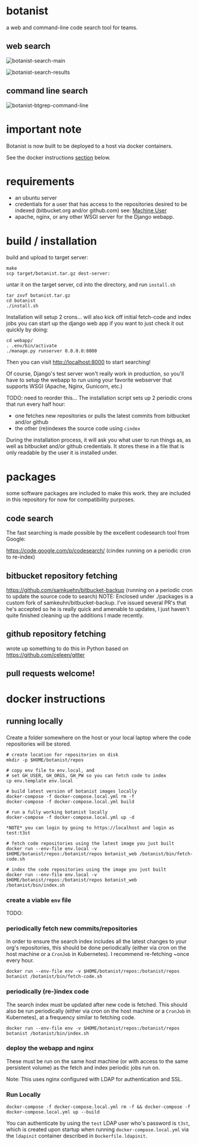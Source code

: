 # botanist
a web and command-line code search tool for teams.

## web search
![botanist-search-main](docs/botanist-search-main.png)

![botanist-search-results](docs/botanist-search-results.png)

## command line search
![botanist-btgrep-command-line](docs/botanist-btgrep-command-line.png)

# important note
Botanist is now built to be deployed to a host via docker containers.

See the docker instructions [section](#docker-instructions) below.

# requirements

* an ubuntu server
* credentials for a user that has access to the repositories desired to be indexed (bitbucket.org and/or github.com) see: [Machine User](https://developer.github.com/guides/managing-deploy-keys/#machine-users)
* apache, nginx, or any other WSGI server for the Django webapp.

# build / installation

build and upload to target server:

```
make
scp target/botanist.tar.gz dest-server:
```

untar it on the target server, cd into the directory, and run `install.sh`

```
tar zxvf botanist.tar.gz
cd botanist
./install.sh

```

Installation will setup 2 crons…
will also kick off initial fetch-code and index jobs
you can start up the django web app if you want to just check it out quickly by doing:

```
cd webapp/
. .env/bin/activate
./manage.py runserver 0.0.0.0:8000
```

Then you can visit [http://localhost:8000](http://localhost:8000) to start searching!

Of course, Django's test server won't really work in production, so you'll have to setup the webapp to run using your favorite webserver that supports WSGI (Apache, Nginx, Gunicorn, etc.)

TODO: need to reorder this...
The installation script sets up 2 periodic crons that run every half hour:

* one fetches new repositories or pulls the latest commits from bitbucket and/or github
* the other (re)indexes the source code using `cindex`

During the installation process, it will ask you what user to run things
as, as well as bitbucket and/or github credentials. It stores these
in a file that is only readable by the user it is installed under.

# packages

some software packages are included to make this work. they are included
in this repository for now for compatibility purposes.

## code search
The fast searching is made possible by the excellent codesearch tool
from Google:

https://code.google.com/p/codesearch/
(cindex running on a periodic cron to re-index)

## bitbucket repository fetching
https://github.com/samkuehn/bitbucket-backup
(running on a periodic cron to update the source code to search)
NOTE: Enclosed under ./packages is a custom fork of
samkeuhn/bitbucket-backup. I've issued several PR's that he's accepted
so he is really quick and amenable to updates, I just haven't quite
finished cleaning up the additions I made recently.

## github repository fetching
wrote up something to do this in Python based on
https://github.com/celeen/gitter

## pull requests welcome!

# docker instructions

## running locally
### 

Create a folder somewhere on the host or your local laptop where the code repositories will be stored.

```
# create location for repositories on disk
mkdir -p $HOME/botanist/repos

# copy env file to env.local, and
# set GH_USER, GH_ORGS, GH_PW so you can fetch code to index
cp env.template env.local

# build latest version of botanist images locally
docker-compose -f docker-compose.local.yml rm -f
docker-compose -f docker-compose.local.yml build

# run a fully working botanist locally
docker-compose -f docker-compose.local.yml up -d

*NOTE* you can login by going to https://localhost and login as test:t3st

# fetch code repositories using the latest image you just built
docker run --env-file env.local -v $HOME/botanist/repos:/botanist/repos botanist_web /botanist/bin/fetch-code.sh

# index the code repositories using the image you just built
docker run --env-file env.local -v $HOME/botanist/repos:/botanist/repos botanist_web /botanist/bin/index.sh

```

### create a viable `env` file

TODO:

### periodically fetch new commits/repositories

In order to ensure the search index includes all the latest changes to your org's repositories, this should be done periodically (either via cron on the host machine or a `CronJob` in Kubernetes). I recommend re-fetching ~once every hour.

```
docker run --env-file env -v $HOME/botanist/repos:/botanist/repos botanist /botanist/bin/fetch-code.sh
```

### periodically (re-)index code
The search index must be updated after new code is fetched. This should also be run periodically (either via cron on the host machine or a `CronJob` in Kubernetes), at a frequency similar to fetching code.

```
docker run --env-file env -v $HOME/botanist/repos:/botanist/repos botanist /botanist/bin/index.sh
```

### deploy the webapp and nginx

These must be run on the same host machine (or with access to the same persistent volume) as the fetch and index periodic jobs run on.

Note: This uses nginx configured with LDAP for authentication and SSL.

### Run Locally
```
docker-compose -f docker-compose.local.yml rm -f && docker-compose -f docker-compose.local.yml up --build
```

You can authenticate by using the `test` LDAP user who's password is `t3st`, which is created upon startup when running `docker-compose.local.yml` via the `ldapinit` container described in `Dockerfile.ldapinit`.